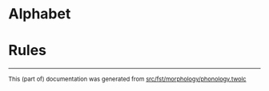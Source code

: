 # Alphabet

# Rules

* * *

<small>This (part of) documentation was generated from [src/fst/morphology/phonology.twolc](https://github.com/giellalt/lang-chr/blob/main/src/fst/morphology/phonology.twolc)</small>

